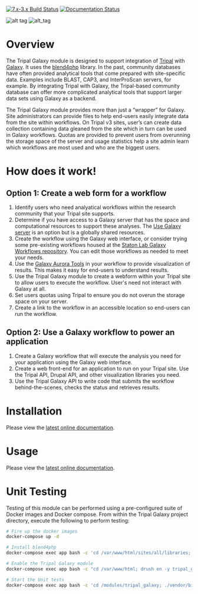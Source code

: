 [![7.x-3.x Build Status](https://travis-ci.org/tripal/tripal_galaxy.svg?branch=7.x-1.x)](https://travis-ci.org/tripal/tripal_galaxy)
[![Documentation Status](https://readthedocs.org/projects/tripal_galaxy/badge/?version=latest)](https://tripal-galaxy.readthedocs.io/en/latest/?badge=latest)

![alt tag](https://raw.githubusercontent.com/tripal/tripal/7.x-3.x/tripal/theme/images/tripal_logo.png)
![alt_tag](https://galaxyproject.org/images/galaxy-logos/galaxy_logo_25percent.png)


# Overview
The Tripal Galaxy module is designed to support integration of [Tripal](http://tripal.info) with [Galaxy](https://galaxyproject.org/). It uses the [blend4php](https://github.com/galaxyproject/blend4php) library. In the past, community databases have often provided analytical tools that come prepared with site-specific data. Examples include BLAST, CAP3, and InterProScan servers, for example. By integrating Tripal with Galaxy, the Tripal-based community database can offer more complicated analytical tools that support larger data sets using Galaxy as a backend. 

The Tripal Galaxy module provides more than just a “wrapper” for Galaxy. Site administrators can provide files to help end-users easily integrate data from the site within workflows. On Tripal v3 sites, user’s can create data collection containing data gleaned from the site which in turn can be used in Galaxy workflows. Quotas are provided to prevent users from overunning the storage space of the server and usage statistics help a site admin learn which workflows are most used and who are the biggest users.

# How does it work!
## Option 1: Create a web form for a workflow
1. Identify users who need analyatical workflows within the research community that your Tripal site supports.
2. Determine if you have access to a Galaxy server that has the space and computational resources to support these analyses. The [Use Galaxy server](https://usegalaxy.org/) is an option but is a globally shared resources.
3. Create the workflow using the Galaxy web interface, or consider trying some pre-existing workflows housed at the [Staton Lab Galaxy Workflows repository](https://github.com/statonlab/galaxy-workflows).   You can edit those workflows as needed to meet your needs.
4. Use the [Galaxy Aurora Tools](https://github.com/statonlab/aurora-galaxy-tools) in your workflow to provide visualization of results. This makes it easy for end-users to understand results.
5. Use the Tripal Galaxy module to create a webform within your Tripal site to allow users to execute the workflow.  User's need not interact with Galaxy at all.
6. Set users quotas using Tripal to ensure you do not overun the storage space on your server.
7. Create a link to the workflow in an accessible location so end-users can run the workflow.

## Option 2: Use a Galaxy workflow to power an application
1. Create a Galaxy workflow that will execute the analysis you need for your application using the Galaxy web interface.
2. Create a web front-end for an application to run on your Tripal site.  Use the Tripal API, Drupal API, and other visualization libraries you need.
3. Use the Tripal Galaxy API to write code that submits the workflow behind-the-scenes, checks the status and retrieves results.

# Installation
Please view the [latest online documentation](https://tripal-galaxy.readthedocs.io/en/latest/).

# Usage
Please view the [latest online documentation](https://tripal-galaxy.readthedocs.io/en/latest/).

# Unit Testing
Testing of this module can be performed using a pre-configured suite of Docker images and Docker compose. From within the Tripal Galaxy project directory, execute the following to perform testing:

```bash
# Fire up the docker images
docker-compose up -d

# Install blend4php
docker-compose exec app bash -c 'cd /var/www/html/sites/all/libraries; git clone https://github.com/galaxyproject/blend4php.git'

# Enable the Tripal Galaxy module
docker-compose exec app bash -c "cd /var/www/html; drush en -y tripal_galaxy"

# Start the Unit tests
docker-compose exec app bash -c 'cd /modules/tripal_galaxy; ./vendor/bin/phpunit'
```
